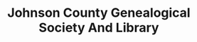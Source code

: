---
layout: repo
title: "Johnson County Genealogical Society And Library"
id: 26236
permalink: repos/26236/
---